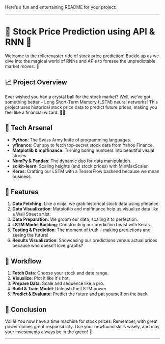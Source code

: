 Here’s a fun and entertaining README for your project:

---

# 🤑 Stock Price Prediction using API & RNN 🎉

Welcome to the rollercoaster ride of stock price prediction! Buckle up as we dive into the magical world of RNNs and APIs to foresee the unpredictable market moves. 🚀

## 📈 Project Overview

Ever wished you had a crystal ball for the stock market? Well, we’ve got something better – Long Short-Term Memory (LSTM) neural networks! This project uses historical stock price data to predict future prices, making you feel like a financial wizard. 🧙‍♂️

## 🔧 Tech Arsenal

- **Python**: The Swiss Army knife of programming languages.
- **yfinance**: Our spy to fetch top-secret stock data from Yahoo Finance.
- **Matplotlib & mplfinance**: Turning boring numbers into beautiful visual stories.
- **NumPy & Pandas**: The dynamic duo for data manipulation.
- **scikit-learn**: Scaling heights (and stock prices) with MinMaxScaler.
- **Keras**: Crafting our LSTM with a TensorFlow backend because we mean business.

## 🎯 Features

1. **Data Fetching**: Like a ninja, we grab historical stock data using yfinance.
2. **Data Visualization**: Matplotlib and mplfinance help us visualize data like a Wall Street artist.
3. **Data Preparation**: We groom our data, scaling it to perfection.
4. **LSTM Model Building**: Constructing our prediction beast with Keras.
5. **Testing & Prediction**: The moment of truth – making predictions and seeing the future!
6. **Results Visualization**: Showcasing our predictions versus actual prices because who doesn’t love graphs?

## 📜 Workflow

1. **Fetch Data**: Choose your stock and date range.
2. **Visualize**: Plot it like it's hot.
3. **Prepare Data**: Scale and sequence like a pro.
4. **Build & Train Model**: Unleash the LSTM power.
5. **Predict & Evaluate**: Predict the future and pat yourself on the back.

## 🎉 Conclusion

Voilà! You now have a time machine for stock prices. Remember, with great power comes great responsibility. Use your newfound skills wisely, and may your investments always be in the green! 🌿

---

